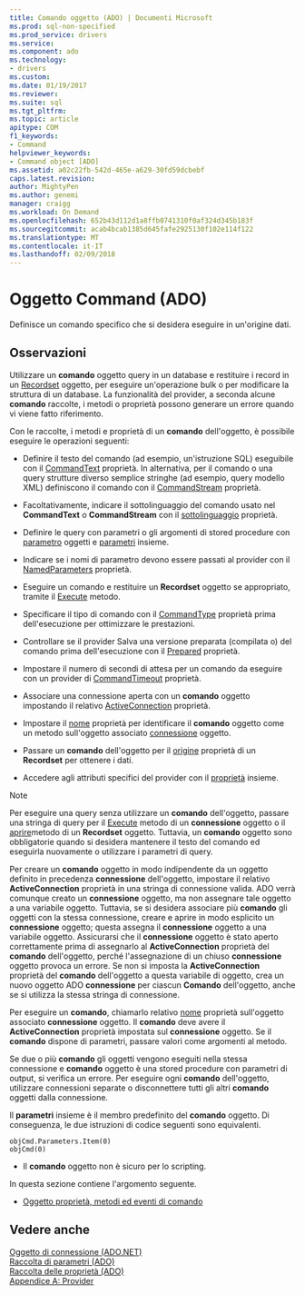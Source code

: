 ```yaml
---
title: Comando oggetto (ADO) | Documenti Microsoft
ms.prod: sql-non-specified
ms.prod_service: drivers
ms.service: 
ms.component: ado
ms.technology:
- drivers
ms.custom: 
ms.date: 01/19/2017
ms.reviewer: 
ms.suite: sql
ms.tgt_pltfrm: 
ms.topic: article
apitype: COM
f1_keywords:
- Command
helpviewer_keywords:
- Command object [ADO]
ms.assetid: a02c22fb-542d-465e-a629-30fd59dcbebf
caps.latest.revision: 
author: MightyPen
ms.author: genemi
manager: craigg
ms.workload: On Demand
ms.openlocfilehash: 652b43d112d1a8ffb0741310f0af324d345b183f
ms.sourcegitcommit: acab4bcab1385d645fafe2925130f102e114f122
ms.translationtype: MT
ms.contentlocale: it-IT
ms.lasthandoff: 02/09/2018
---
```

# <a name="command-object-ado"></a>Oggetto Command (ADO)
Definisce un comando specifico che si desidera eseguire in un'origine dati.  
  
## <a name="remarks"></a>Osservazioni  
 Utilizzare un **comando** oggetto query in un database e restituire i record in un [Recordset](../../../ado/reference/ado-api/recordset-object-ado.md) oggetto, per eseguire un'operazione bulk o per modificare la struttura di un database. La funzionalità del provider, a seconda alcune **comando** raccolte, i metodi o proprietà possono generare un errore quando vi viene fatto riferimento.  
  
 Con le raccolte, i metodi e proprietà di un **comando** dell'oggetto, è possibile eseguire le operazioni seguenti:  
  
-   Definire il testo del comando (ad esempio, un'istruzione SQL) eseguibile con il [CommandText](../../../ado/reference/ado-api/commandtext-property-ado.md) proprietà. In alternativa, per il comando o una query strutture diverso semplice stringhe (ad esempio, query modello XML) definiscono il comando con il [CommandStream](../../../ado/reference/ado-api/commandstream-property-ado.md) proprietà.  
  
-   Facoltativamente, indicare il sottolinguaggio del comando usato nel **CommandText** o **CommandStream** con il [sottolinguaggio](../../../ado/reference/ado-api/dialect-property.md) proprietà.  
  
-   Definire le query con parametri o gli argomenti di stored procedure con [parametro](../../../ado/reference/ado-api/parameter-object.md) oggetti e [parametri](../../../ado/reference/ado-api/parameters-collection-ado.md) insieme.  
  
-   Indicare se i nomi di parametro devono essere passati al provider con il [NamedParameters](../../../ado/reference/ado-api/namedparameters-property-ado.md) proprietà.  
  
-   Eseguire un comando e restituire un **Recordset** oggetto se appropriato, tramite il [Execute](../../../ado/reference/ado-api/execute-method-ado-command.md) metodo.  
  
-   Specificare il tipo di comando con il [CommandType](../../../ado/reference/ado-api/commandtype-property-ado.md) proprietà prima dell'esecuzione per ottimizzare le prestazioni.  
  
-   Controllare se il provider Salva una versione preparata (compilata o) del comando prima dell'esecuzione con il [Prepared](../../../ado/reference/ado-api/prepared-property-ado.md) proprietà.  
  
-   Impostare il numero di secondi di attesa per un comando da eseguire con un provider di [CommandTimeout](../../../ado/reference/ado-api/commandtimeout-property-ado.md) proprietà.  
  
-   Associare una connessione aperta con un **comando** oggetto impostando il relativo [ActiveConnection](../../../ado/reference/ado-api/activeconnection-property-ado.md) proprietà.  
  
-   Impostare il [nome](../../../ado/reference/ado-api/name-property-ado.md) proprietà per identificare il **comando** oggetto come un metodo sull'oggetto associato [connessione](../../../ado/reference/ado-api/connection-object-ado.md) oggetto.  
  
-   Passare un **comando** dell'oggetto per il [origine](../../../ado/reference/ado-api/source-property-ado-recordset.md) proprietà di un **Recordset** per ottenere i dati.  
  
-   Accedere agli attributi specifici del provider con il [proprietà](../../../ado/reference/ado-api/properties-collection-ado.md) insieme.  
  
> [!NOTE]
>  Per eseguire una query senza utilizzare un **comando** dell'oggetto, passare una stringa di query per il [Execute](../../../ado/reference/ado-api/execute-method-ado-connection.md) metodo di un **connessione** oggetto o il [aprire](../../../ado/reference/ado-api/open-method-ado-recordset.md)metodo di un **Recordset** oggetto. Tuttavia, un **comando** oggetto sono obbligatorie quando si desidera mantenere il testo del comando ed eseguirla nuovamente o utilizzare i parametri di query.  
  
 Per creare un **comando** oggetto in modo indipendente da un oggetto definito in precedenza **connessione** dell'oggetto, impostare il relativo **ActiveConnection** proprietà in una stringa di connessione valida. ADO verrà comunque creato un **connessione** oggetto, ma non assegnare tale oggetto a una variabile oggetto. Tuttavia, se si desidera associare più **comando** gli oggetti con la stessa connessione, creare e aprire in modo esplicito un **connessione** oggetto; questa assegna il **connessione** oggetto a una variabile oggetto. Assicurarsi che il **connessione** oggetto è stato aperto correttamente prima di assegnarlo al **ActiveConnection** proprietà del **comando** dell'oggetto, perché l'assegnazione di un chiuso **connessione** oggetto provoca un errore. Se non si imposta la **ActiveConnection** proprietà del **comando** dell'oggetto a questa variabile di oggetto, crea un nuovo oggetto ADO **connessione** per ciascun  **Comando** dell'oggetto, anche se si utilizza la stessa stringa di connessione.  
  
 Per eseguire un **comando**, chiamarlo relativo [nome](../../../ado/reference/ado-api/name-property-ado.md) proprietà sull'oggetto associato **connessione** oggetto. Il **comando** deve avere il **ActiveConnection** proprietà impostata sul **connessione** oggetto. Se il **comando** dispone di parametri, passare valori come argomenti al metodo.  
  
 Se due o più **comando** gli oggetti vengono eseguiti nella stessa connessione e **comando** oggetto è una stored procedure con parametri di output, si verifica un errore. Per eseguire ogni **comando** dell'oggetto, utilizzare connessioni separate o disconnettere tutti gli altri **comando** oggetti dalla connessione.  
  
 Il **parametri** insieme è il membro predefinito del **comando** oggetto. Di conseguenza, le due istruzioni di codice seguenti sono equivalenti.  
  
```  
objCmd.Parameters.Item(0)  
objCmd(0)  
```  
  
-   Il **comando** oggetto non è sicuro per lo scripting.  
  
 In questa sezione contiene l'argomento seguente.  
  
-   [Oggetto proprietà, metodi ed eventi di comando](../../../ado/reference/ado-api/command-object-properties-methods-and-events.md)  
  
## <a name="see-also"></a>Vedere anche  
 [Oggetto di connessione (ADO.NET)](../../../ado/reference/ado-api/connection-object-ado.md)   
 [Raccolta di parametri (ADO)](../../../ado/reference/ado-api/parameters-collection-ado.md)   
 [Raccolta delle proprietà (ADO)](../../../ado/reference/ado-api/properties-collection-ado.md)   
 [Appendice A: Provider](../../../ado/guide/appendixes/appendix-a-providers.md)
